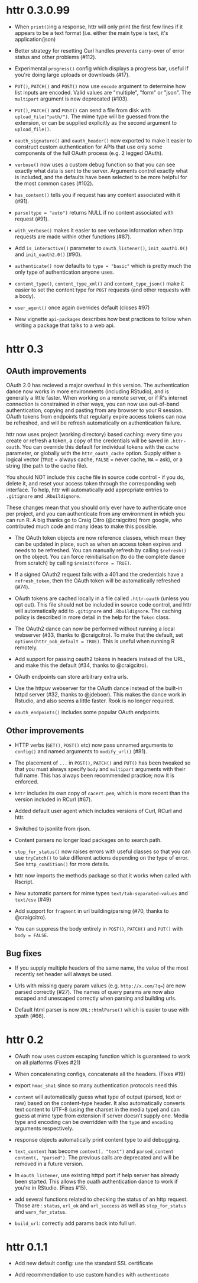 # httr 0.3.0.99

* When `print()`ing a response, httr will only print the first few lines if
  it appears to be a text format (i.e. either the main type is text, it's
  application/json)

* Better strategy for resetting Curl handles prevents carry-over of error
  status and other problems (#112).

* Experimental `progress()` config which displays a progress bar, useful if
  you're doing large uploads or downloads (#17).

* `PUT()`, `PATCH()` and `POST()` now use `encode` argument to determine how
  list inputs are encoded. Valid values are "multiple", "form" or "json".
  The `multipart` argument is now deprecated (#103).
  
* `PUT()`, `PATCH()` and `POST()` can send a file from disk with 
  `upload_file("path/")`. The mime type will be guessed from the 
  extension, or can be supplied explicitly as the second argument to 
  `upload_file()`.

* `oauth_signature()` and `oauth_header()` now exported to make it easier to 
  construct custom authentication for APIs that use only some components of
  the full OAuth process (e.g. 2 legged OAuth).

* `verbose()` now uses a custom debug function so that you can see exactly
  what data is sent to the server. Arguments control exactly what is included,
  and the defaults have been selected to be more helpful for the most common
  cases (#102).

* `has_content()` tells you if request has any content associated with it (#91).

* `parse(type = "auto")` returns NULL if no content associated with request 
  (#91).

* `with_verbose()` makes it easier to see verbose information when http 
  requests are made within other functions (#87).

* Add `is_interactive()` parameter to `oauth_listener()`, `init_oauth1.0()` and
  `init_oauth2.0()` (#90).

* `authenticate()` now defaults to `type = "basic"` which is pretty much the
  only type of authentication anyone uses.

* `content_type()`, `content_type_xml()` and `content_type_json()` make it
  easier to set the content type for `POST` requests (and other requests with
  a body).

* `user_agent()` once again overrides default (closes #97)

* New vignette `api-packages` describes how best practices to follow when
  writing a package that talks to a web api.

# httr 0.3

## OAuth improvements

OAuth 2.0 has recieved a major overhaul in this version. The authentication
dance now works in more environments (including RStudio), and is generally
a little faster. When working on a remote server, or if R's internet connection
is constrained in other ways, you can now use out-of-band authentication,
copying and pasting from any browser to your R session. OAuth tokens from
endpoints that regularly expire access tokens can now be refreshed, and will
be refresh automatically on authentication failure.

httr now uses project (working directory) based caching: every time you
create or refresh a token, a copy of the credentials will be saved in
`.httr-oauth`. You can override this default for individual tokens with the
`cache` parameter, or globally with the `httr_oauth_cache` option. Supply
either a logical vector (`TRUE` = always cache, `FALSE` = never cache,
`NA` = ask), or a string (the path to the cache file).

You should NOT include this cache file in source code control - if you do,
delete it, and reset your access token through the corresponding web interface.
To help, httr will automatically add appropriate entries to `.gitignore` and
`.Rbuildignore`.

These changes mean that you should only ever have to authenticate
once per project, and you can authenticate from any environment in which
you can run R. A big thanks go to Craig Citro (@craigcitro) from google,
who contributed much code and many ideas to make this possible.

* The OAuth token objects are now reference classes, which mean they can be
  updated in place, such as when an access token expires and needs to be
  refreshed. You can manually refresh by calling `$refresh()` on the object.
  You can force reinitialisation (to do the complete dance from
  scratch) by calling `$reinit(force = TRUE)`.

* If a signed OAuth2 request fails with a 401 and the credentials have a
  `refresh_token`, then the OAuth token will be automatically refreshed (#74).

* OAuth tokens are cached locally in a file called `.httr-oauth` (unless
  you opt out). This file should not be included in source code control,
  and httr will automatically add to `.gitignore` and `.Rbuildignore`.
  The caching policy is described in more detail in the help for the
  `Token` class.

* The OAuth2 dance can now be performed without running a local webserver
  (#33, thanks to @craigcitro). To make that the default, set
  `options(httr_oob_default = TRUE)`. This is useful when running R remotely.

* Add support for passing oauth2 tokens in headers instead of the URL, and
  make this the default (#34, thanks to @craigcitro).

* OAuth endpoints can store arbitrary extra urls.

* Use the httpuv webserver for the OAuth dance instead of the built-in
  httpd server (#32, thanks to @jdeboer). This makes the dance work in
  Rstudio, and also seems a little faster. Rook is no longer required.

* `oauth_endpoints()` includes some popular OAuth endpoints.

## Other improvements

* HTTP verbs (`GET()`, `POST()` etc) now pass unnamed arguments to `config()`
  and named arguments to `modify_url()` (#81).

* The placement of `...` in `POST()`, `PATCH()` and `PUT()` has been tweaked
  so that you must always specify `body` and `multipart` arguments with their
  full name. This has always been recommended practice; now it is enforced.

* `httr` includes its own copy of `cacert.pem`, which is more recent than
  the version included in RCurl (#67).

* Added default user agent which includes versions of Curl, RCurl and httr.

* Switched to jsonlite from rjson.

* Content parsers no longer load packages on to search path.

* `stop_for_status()` now raises errors with useful classes so that you can
  use `tryCatch()` to take different actions depending on the type of error.
  See `http_condition()` for more details.

* httr now imports the methods package so that it works when called with
  Rscript.

* New automatic parsers for mime types `text/tab-separated-values` and
  `text/csv` (#49)

* Add support for `fragment` in url building/parsing (#70, thanks to
  @craigcitro).

* You can suppress the body entirely in `POST()`, `PATCH()` and `PUT()`
  with `body = FALSE`.

## Bug fixes

* If you supply multiple headers of the same name, the value of the most
  recently set header will always be used.

* Urls with missing query param values (e.g. `http://x.com/?q=`) are now
  parsed correctly (#27). The names of query params are now also escaped
  and unescaped correctly when parsing and building urls.

* Default html parser is now `XML::htmlParse()` which is easier to use
  with xpath (#66).

# httr 0.2

* OAuth now uses custom escaping function which is guaranteed to work on all
  platforms (Fixes #21)

* When concatenating configs, concatenate all the headers. (Fixes #19)

* export `hmac_sha1` since so many authentication protocols need this

* `content` will automatically guess what type of output (parsed, text or raw)
  based on the content-type header. It also automatically converts text
  content to UTF-8 (using the charset in the media type) and can guess at mime
  type from extension if server doesn't supply one. Media type and encoding
  can be overridden with the `type` and `encoding` arguments respectively.

* response objects automatically print content type to aid debugging.

* `text_content` has become `context(, "text")` and `parsed_content`
  `content(, "parsed")`. The previous calls are deprecated and will be removed
  in a future version.

* In `oauth_listener`, use existing httpd port if help server has already been
  started. This allows the ouath authentication dance to work if you're in
  RStudio. (Fixes #15).

* add several functions related to checking the status of an http request.
  Those are : `status`, `url_ok` and `url_success` as well as
  `stop_for_status` and `warn_for_status`.

* `build_url`: correctly add params back into full url.

# httr 0.1.1

* Add new default config: use the standard SSL certificate

* Add recommendation to use custom handles with `authenticate`
